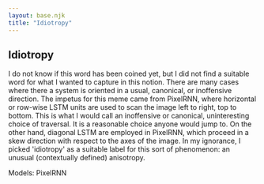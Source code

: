 ```yaml
---
layout: base.njk
title: "Idiotropy"
---
```


## Idiotropy

I do not know if this word has been coined yet, but I did not find a suitable word for what I wanted to capture in this notion. There are many cases where there a system is oriented in a usual, canonical, or inoffensive direction. The impetus for this meme came from PixelRNN, where horizontal or row-wise LSTM units are used to scan the image left to right, top to bottom. This is what I would call an inoffensive or canonical, uninteresting choice of traversal. It is a reasonable choice anyone would jump to. On the other hand, diagonal LSTM are employed in PixelRNN, which proceed in a skew direction with respect to the axes of the image. In my ignorance, I picked 'idiotropy' as a suitable label for this sort of phenomenon: an unusual (contextually defined) anisotropy.

Models: PixelRNN 
